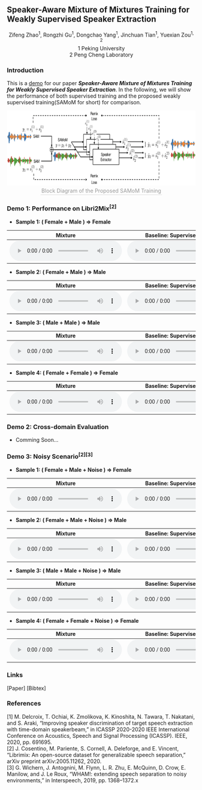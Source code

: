 ## Speaker-Aware Mixture of Mixtures Training for Weakly Supervised Speaker Extraction

<center>Zifeng Zhao<sup>1</sup>, Rongzhi Gu<sup>1</sup>, Dongchao Yang<sup>1</sup>, Jinchuan Tian<sup>1</sup>, Yuexian Zou<sup>1, 2</sup></center>

<center>1 Peking University</center>
<center>2 Peng Cheng Laboratory</center>

### Introduction

This is a [demo](https://zhazhafon.github.io/demo-samom/) for our paper **_Speaker-Aware Mixture of Mixtures Training for Weakly Supervised Speaker Extraction_**. In the following, we will show the performance of both supervised training and the proposed weakly supervised training(SAMoM for short) for comparison.  

<div align=center>
  <img src="fig/20220123_SAMoM2.png" width="740" height="200" />
</div>
<center>
  <div style="color:orange; border-bottom: 1px solid #d9d9d9; display: inline-block; color: #999; padding: 2px;">Block Diagram of the Proposed SAMoM Training</div>
</center>	

### Demo 1: Performance on Libri2Mix<sup>[2]</sup>

* **Sample 1: ( Female + Male ) => Female**

| <center>Mixture</center> | <center>Baseline: Supervised Training</center> | <center>Ours: Weakly Supervised Training</center> |
| :--- | :--- | :--- |
|<audio src="demo1_mix/2830-3979-0011_1580-141084-0010.wav" controls="controls">ERROR</audio>|<audio src="demo1_sup/2830-3979-0011_1580-141084-0010_s1.wav" controls="controls">ERROR</audio>|<audio src="demo1_samom/2830-3979-0011_1580-141084-0010_s1.wav" controls="controls">ERROR</audio>

<!--
* **Sample 1: ( Female + Male ) => Female**
    * **Mixture**
    <audio src="demo1_mix/2830-3979-0011_1580-141084-0010.wav" controls="controls">ERROR</audio>
    * **Baseline: Supervised Training**
    <audio src="demo1_sup/2830-3979-0011_1580-141084-0010_s1.wav" controls="controls">ERROR</audio>
    * **Ours: Weakly Supervised Training with SAMoM**
    <audio src="demo1_samom/2830-3979-0011_1580-141084-0010_s1.wav" controls="controls">ERROR</audio>

---
-->

* **Sample 2: ( Female + Male ) => Male**

| <center>Mixture</center> | <center>Baseline: Supervised Training</center> | <center>Ours: Weakly Supervised Training</center> |
| :--- | :--- | :--- |
|<audio src="demo1_mix/1320-122617-0035_121-121726-0009.wav" controls="controls">ERROR</audio>|<audio src="demo1_sup/1320-122617-0035_121-121726-0009_s0.wav" controls="controls">ERROR</audio>|<audio src="demo1_samom/1320-122617-0035_121-121726-0009_s0.wav" controls="controls">ERROR</audio>|

<!--
* **Sample 2: ( Female + Male ) => Male**
    * **Mixture**
     <audio src="demo1_mix/1320-122617-0035_121-121726-0009.wav" controls="controls">ERROR</audio>
    * **Baseline: Supervised Training**
    <audio src="demo1_sup/1320-122617-0035_121-121726-0009_s0.wav" controls="controls">ERROR</audio>
    * **Ours: Weakly Supervised Training with SAMoM**
    <audio src="demo1_samom/1320-122617-0035_121-121726-0009_s0.wav" controls="controls">ERROR</audio>

---
-->

* **Sample 3: ( Male + Male ) => Male**

| <center>Mixture</center> | <center>Baseline: Supervised Training</center> | <center>Ours: Weakly Supervised Training</center> |
| :--- | :--- | :--- |
|<audio src="demo1_mix/6930-75918-0007_1089-134691-0022.wav" controls="controls">ERROR</audio>|<audio src="demo1_sup/6930-75918-0007_1089-134691-0022_s1.wav" controls="controls">ERROR</audio>|<audio src="demo1_samom/6930-75918-0007_1089-134691-0022_s1.wav" controls="controls">ERROR</audio>|

<!--
* **Sample 3: ( Male + Male ) => Male**
    * **Mixture**
     <audio src="demo1_mix/6930-75918-0007_1089-134691-0022.wav" controls="controls">ERROR</audio>
    * **Baseline: Supervised Training**
    <audio src="demo1_sup/6930-75918-0007_1089-134691-0022_s1.wav" controls="controls">ERROR</audio>
    * **Ours: Weakly Supervised Training with SAMoM**
    <audio src="demo1_samom/6930-75918-0007_1089-134691-0022_s1.wav" controls="controls">ERROR</audio>

---
-->

* **Sample 4: ( Female + Female ) => Female**

| <center>Mixture</center> | <center>Baseline: Supervised Training</center> | <center>Ours: Weakly Supervised Training</center> |
| :--- | :--- | :--- |
|<audio src="demo1_mix/1580-141083-0008_4507-16021-0029.wav" controls="controls">ERROR</audio>|<audio src="demo1_sup/1580-141083-0008_4507-16021-0029_s1.wav" controls="controls">ERROR</audio>|<audio src="demo1_samom/1580-141083-0008_4507-16021-0029_s1.wav" controls="controls">ERROR</audio>|

<!--
* **Sample 4: ( Female + Female ) => Female**
    * **Mixture**
     <audio src="demo1_mix/1580-141083-0008_4507-16021-0029.wav" controls="controls">ERROR</audio>
    * **Baseline: Supervised Training**
    <audio src="demo1_sup/1580-141083-0008_4507-16021-0029_s1.wav" controls="controls">ERROR</audio>
    * **Ours: Weakly Supervised Training with SAMoM**
    <audio src="demo1_samom/1580-141083-0008_4507-16021-0029_s1.wav" controls="controls">ERROR</audio>
-->

### Demo 2: Cross-domain Evaluation

* Comming Soon...

### Demo 3: Noisy Scenario<sup>[2][3]</sup>

* **Sample 1: ( Female + Male + Noise ) => Female**

| <center>Mixture</center> | <center>Baseline: Supervised Training</center> | <center>Ours: Weakly Supervised Training</center> |
| :--- | :--- | :--- |
<audio src="demo3_mix/237-134500-0008_8455-210777-0040.wav" controls="controls">ERROR !!! Cannot Play Audio !!!</audio>|<audio src="demo3_sup/237-134500-0008_8455-210777-0040_s0.wav" controls="controls">ERROR !!! Cannot Play Audio !!!</audio>|<audio src="demo3_samom/237-134500-0008_8455-210777-0040_s0.wav" controls="controls">ERROR !!! Cannot Play Audio !!!</audio>|

<!--
* **Sample 1: ( Female + Male + Noise ) => Female**
    * **Mixture**
    <audio src="demo3_mix/237-134500-0008_8455-210777-0040.wav" controls="controls">
    ERROR !!! Cannot Play Audio !!!
    </audio>

    * **Baseline: Fully Supervised Training**
    <audio src="demo3_sup/237-134500-0008_8455-210777-0040_s0.wav" controls="controls">
    ERROR !!! Cannot Play Audio !!!
    </audio>

    * **Ours: Weakly Supervised Training with SAMoM**
    <audio src="demo3_samom/237-134500-0008_8455-210777-0040_s0.wav" controls="controls">
    ERROR !!! Cannot Play Audio !!!
    </audio>

---
-->

* **Sample 2: ( Female + Male + Noise ) => Male**

| <center>Mixture</center> | <center>Baseline: Supervised Training</center> | <center>Ours: Weakly Supervised Training</center> |
| :--- | :--- | :--- |
|<audio src="demo3_mix/7127-75947-0019_1089-134691-0018.wav" controls="controls">ERROR !!! Cannot Play Audio !!!</audio>|<audio src="demo3_sup/7127-75947-0019_1089-134691-0018_s0.wav" controls="controls">ERROR !!! Cannot Play Audio !!!</audio>|<audio src="demo3_samom/7127-75947-0019_1089-134691-0018_s0.wav" controls="controls">ERROR !!! Cannot Play Audio !!!</audio>|

<!--
* **Sample 2: ( Female + Male + Noise ) => Male**
    * **Mixture**
    <audio src="demo3_mix/7127-75947-0019_1089-134691-0018.wav" controls="controls">
    ERROR !!! Cannot Play Audio !!!
    </audio>

    * **Baseline: Fully Supervised Training**
    <audio src="demo3_sup/7127-75947-0019_1089-134691-0018_s0.wav" controls="controls">
    ERROR !!! Cannot Play Audio !!!
    </audio>

    * **Ours: Weakly Supervised Training with SAMoM** 
    <audio src="demo3_samom/7127-75947-0019_1089-134691-0018_s0.wav" controls="controls">
    ERROR !!! Cannot Play Audio !!!
    </audio>

---
-->

* **Sample 3: ( Male + Male + Noise ) => Male**

| <center>Mixture</center> | <center>Baseline: Supervised Training</center> | <center>Ours: Weakly Supervised Training</center> |
| :--- | :--- | :--- |
|<audio src="demo3_mix/7021-79740-0012_8455-210777-0020.wav" controls="controls">ERROR !!! Cannot Play Audio !!!</audio>|<audio src="demo3_sup/7021-79740-0012_8455-210777-0020_s0.wav" controls="controls">ERROR !!! Cannot Play Audio !!!</audio>|<audio src="demo3_samom/7021-79740-0012_8455-210777-0020_s0.wav" controls="controls">ERROR !!! Cannot Play Audio !!!</audio>|

<!--
* **Sample 3: ( Male + Male + Noise ) => Male**
    * **Mixture**
    <audio src="demo3_mix/7021-79740-0012_8455-210777-0020.wav" controls="controls">
    ERROR !!! Cannot Play Audio !!!
    </audio>

    * **Baseline: Fully Supervised Training**
    <audio src="demo3_sup/7021-79740-0012_8455-210777-0020_s0.wav" controls="controls">
    ERROR !!! Cannot Play Audio !!!
    </audio>

    * **Ours: Weakly Supervised Training with SAMoM** 
    <audio src="demo3_samom/7021-79740-0012_8455-210777-0020_s0.wav" controls="controls">
    ERROR !!! Cannot Play Audio !!!
    </audio>

---
-->

* **Sample 4: ( Female + Female + Noise ) => Female**

| <center>Mixture</center> | <center>Baseline: Supervised Training</center> | <center>Ours: Weakly Supervised Training</center> |
| :--- | :--- | :--- |
|<audio src="demo3_mix/2830-3979-0011_1580-141084-0010.wav" controls="controls">ERROR !!! Cannot Play Audio !!!</audio>|<audio src="demo3_sup/2830-3979-0011_1580-141084-0010_s1.wav" controls="controls">ERROR !!! Cannot Play Audio !!!</audio>|<audio src="demo3_samom/2830-3979-0011_1580-141084-0010_s1.wav" controls="controls">ERROR !!! Cannot Play Audio !!!</audio>|

<!--
* **Sample 4: ( Female + Female + Noise ) => Female**
    * **Mixture**
    <audio src="demo3_mix/2830-3979-0011_1580-141084-0010.wav" controls="controls">
    ERROR !!! Cannot Play Audio !!!
    </audio>

    * **Baseline: Fully Supervised Training**
    <audio src="demo3_sup/2830-3979-0011_1580-141084-0010_s1.wav" controls="controls">
    ERROR !!! Cannot Play Audio !!!
    </audio>

    * **Ours: Weakly Supervised Training with SAMoM**
    <audio src="demo3_samom/2830-3979-0011_1580-141084-0010_s1.wav" controls="controls">
    ERROR !!! Cannot Play Audio !!!
    </audio>

---
-->

### Links

[Paper] [Bibtex]

### References

[1] M. Delcroix, T. Ochiai, K. Zmolikova, K. Kinoshita, N. Tawara, T. Nakatani, and S. Araki, “Improving speaker discrimination of target speech extraction with time-domain speakerbeam,” in ICASSP 2020-2020 IEEE International Conference on Acoustics, Speech and Signal Processing (ICASSP). IEEE, 2020, pp. 691695.  
[2] J. Cosentino, M. Pariente, S. Cornell, A. Deleforge, and E. Vincent, “Librimix: An open-source dataset for generalizable speech separation,” arXiv preprint arXiv:2005.11262, 2020.  
[3] G. Wichern, J. Antognini, M. Flynn, L. R. Zhu, E. McQuinn, D. Crow, E. Manilow, and J. Le Roux, “WHAM!: extending speech separation to noisy environments,” in Interspeech, 2019, pp. 1368–1372.x